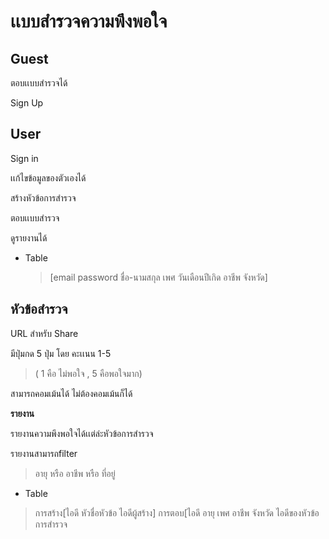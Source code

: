 # เเบบสำรวจความพึงพอใจ

## Guest
ตอบเเบบสำรวจได้

Sign Up
## User 
Sign in

เเก้ไขข้อมูลของตัวเองได้

สร้างหัวข้อการสำรวจ

ตอบเเบบสำรวจ

ดูรายงานได้

- Table
  >[email password ชื่อ-นามสกุล เพศ วันเดือนปีเกิด อาชีพ จังหวัด]

## หัวข้อสำรวจ

URL สำหรับ Share

มีปุ่มกด 5 ปุ่ม โดย คะเเนน 1-5 

>( 1 คือ ไม่พอใจ , 5 คือพอใจมาก)

สามารถคอมเม้นได้ ไม่ต้องคอมเม้นก็ได้ 

**รายงาน**	

รายงานความพึงพอใจได้เเต่ล่ะหัวข้อการสำรวจ 

รายงานสามารถfilter 

> อายุ หรือ อาชีพ  หรือ ที่อยู่ 
- Table
 > การสร้าง[ไอดี หัวชื่อหัวข้อ ไอดีผู้สร้าง]
	การตอบ[ไอดี อายุ เพศ อาชีพ จังหวัด ไอดีของหัวข้อการสำรวจ 
